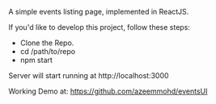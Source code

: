  A simple events listing page, implemented in ReactJS.
 
If you'd like to develop this project, follow these steps:
 - Clone the Repo.
 - cd /path/to/repo
 - npm start
 
 
 Server will start running at http://localhost:3000
 
 Working Demo at: https://github.com/azeemmohd/eventsUI

